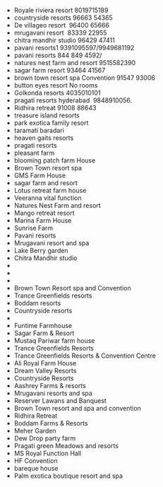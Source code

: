 - Royale riviera resort	8019715189
- countryside resorts	96663 54365
- De villageo resort	 96400 65666
- mrugavani resort	 83339 22955
- chitra mandhir studio	96429 47411
- pavani resorts1	9391095597/9949681192
- pavani resorts	844 849 4592/ 
- natures nest farm and resort	9515582390
- sagar farm resort	93464 41567
- brown town resort spa Convention 	91547 93006
- button eyes resort	No rooms
- Golkonda resorts	4035010101
- pragati resorts hyderabad	 9848910056.
- Ridhira retreat	91008 88643
- treasure island resorts	
- park exotica family resort	
- taramati baradari	
- heaven gaits resorts	
- pragati resorts	
- pleasant farm 	
- blooming patch farm House	
- Brown Town resort spa	
- GMS Farm House 	
- sagar farm and resort	
- Lotus retreat farm house 	
- Veeranna vital function 	
- Natures Nest Farm and resort	
- Mango retreat resort	
- Marina Farm House	
- Sunrise Farm 	
- Pavani resorts	
- Mrugavani resort and spa	
- Lake Berry garden	
- Chitra Mandhir studio 	
- 	
- 	
- 	
- Brown Town Resort spa and Convention	
- Trance Greenfields resorts	
- Boddam resorts	
- Countryside resorts	
- 	
- Funtime Farmhouse	
- Sagar Farm & Resort	
- Mustaq Pariwar farm house	
- Trance Greenfields Resorts 	
- Trance Greenfields Resorts & Convention Centre	
- Ali Royal Farm House	
- Dream Valley Resorts	
- Countryside Resorts 	
- Aashrey Farms & resorts	
- Mrugavani resorts and spa	
- Reserver Lawans and Banquest 	
- Brown Town resort and spa and convention	
- Ridhira Retreat	
- Boddam Farms & Resorts	
- Meher Garden 	
- Dew Drop party farm 	
- Pragati green Meadows and resorts	
- MS Royal Function Hall	
- HF Convention 	
- bareque house	
- Palm exotica boutique resort and spa	
